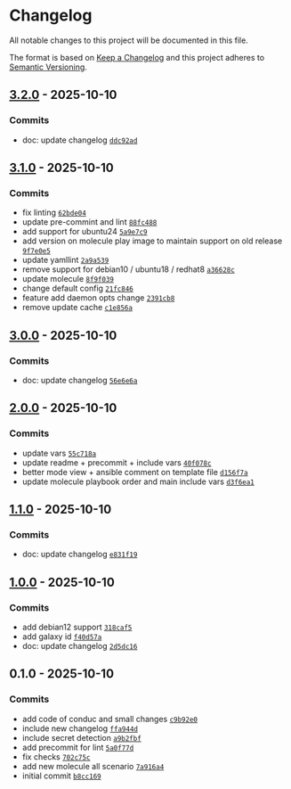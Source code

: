# Changelog

All notable changes to this project will be documented in this file.

The format is based on [Keep a Changelog](https://keepachangelog.com/en/1.0.0/)
and this project adheres to [Semantic Versioning](https://semver.org/spec/v2.0.0.html).

## [3.2.0](https://gitlab.pleal.ovh/ansible-roles_base/ansible-apps_chrony/compare/3.1.0...3.2.0) - 2025-10-10

### Commits

- doc: update changelog [`ddc92ad`](https://gitlab.pleal.ovh/ansible-roles_base/ansible-apps_chrony/commit/ddc92ade52bb17fdfa901d4672f594e49df5719f)

## [3.1.0](https://gitlab.pleal.ovh/ansible-roles_base/ansible-apps_chrony/compare/3.0.0...3.1.0) - 2025-10-10

### Commits

- fix linting [`62bde04`](https://gitlab.pleal.ovh/ansible-roles_base/ansible-apps_chrony/commit/62bde04f16b4bc931195f8ee89cac0f5e5b260f1)
- update pre-commint and lint [`88fc488`](https://gitlab.pleal.ovh/ansible-roles_base/ansible-apps_chrony/commit/88fc488d79c3144575666a05cb3b76f0e64e40c2)
- add support for ubuntu24 [`5a9e7c9`](https://gitlab.pleal.ovh/ansible-roles_base/ansible-apps_chrony/commit/5a9e7c9e95e17adc96d3aee5a365d0f985c689a9)
- add version on molecule play image to maintain support on old release [`9f7e0e5`](https://gitlab.pleal.ovh/ansible-roles_base/ansible-apps_chrony/commit/9f7e0e52c319fae48e5185fbd0495740fd181e34)
- update yamllint [`2a9a539`](https://gitlab.pleal.ovh/ansible-roles_base/ansible-apps_chrony/commit/2a9a539950a354f9716baa25e0f40d772e2468ae)
- remove support for debian10 / ubuntu18 / redhat8 [`a36628c`](https://gitlab.pleal.ovh/ansible-roles_base/ansible-apps_chrony/commit/a36628c90fcfe1360484309dfe74618a8d3cbf2a)
- update molecule [`8f9f039`](https://gitlab.pleal.ovh/ansible-roles_base/ansible-apps_chrony/commit/8f9f0396b982ddc264ee306adb72952f29045082)
- change default config [`21fc846`](https://gitlab.pleal.ovh/ansible-roles_base/ansible-apps_chrony/commit/21fc84630b4779b9a1c850f361570ee40f584138)
- feature add daemon opts change [`2391cb8`](https://gitlab.pleal.ovh/ansible-roles_base/ansible-apps_chrony/commit/2391cb82bab974dc3a5dcd3bc69cfc1950804cff)
- remove update cache [`c1e856a`](https://gitlab.pleal.ovh/ansible-roles_base/ansible-apps_chrony/commit/c1e856a7c123f182c1238dbdb919c4178d8f1882)

## [3.0.0](https://gitlab.pleal.ovh/ansible-roles_base/ansible-apps_chrony/compare/2.0.0...3.0.0) - 2025-10-10

### Commits

- doc: update changelog [`56e6e6a`](https://gitlab.pleal.ovh/ansible-roles_base/ansible-apps_chrony/commit/56e6e6a3812bcb908dc8023b6a2fff703a48e43a)

## [2.0.0](https://gitlab.pleal.ovh/ansible-roles_base/ansible-apps_chrony/compare/1.1.0...2.0.0) - 2025-10-10

### Commits

- update vars [`55c718a`](https://gitlab.pleal.ovh/ansible-roles_base/ansible-apps_chrony/commit/55c718a8fecbd30b251a51e2b4b5255227d4fc81)
- update readme + precommit + include vars [`40f078c`](https://gitlab.pleal.ovh/ansible-roles_base/ansible-apps_chrony/commit/40f078ce213c466e4565222a07fe572acddec901)
- better mode view + ansible comment on template file [`d156f7a`](https://gitlab.pleal.ovh/ansible-roles_base/ansible-apps_chrony/commit/d156f7ae0bb58fe3ca7cc23fbbc34f964ec59158)
- update molecule playbook order and main include vars [`d3f6ea1`](https://gitlab.pleal.ovh/ansible-roles_base/ansible-apps_chrony/commit/d3f6ea134c528f7c7acad41e45cd7d215f986ee0)

## [1.1.0](https://gitlab.pleal.ovh/ansible-roles_base/ansible-apps_chrony/compare/1.0.0...1.1.0) - 2025-10-10

### Commits

- doc: update changelog [`e831f19`](https://gitlab.pleal.ovh/ansible-roles_base/ansible-apps_chrony/commit/e831f199d20c52dbc9b0de6e388fb73130a931da)

## [1.0.0](https://gitlab.pleal.ovh/ansible-roles_base/ansible-apps_chrony/compare/0.1.0...1.0.0) - 2025-10-10

### Commits

- add debian12 support [`318caf5`](https://gitlab.pleal.ovh/ansible-roles_base/ansible-apps_chrony/commit/318caf559f532042b448bf493b5aaacbdf7f2b33)
- add galaxy id [`f40d57a`](https://gitlab.pleal.ovh/ansible-roles_base/ansible-apps_chrony/commit/f40d57ab20ac1772098030c99167691e83aa0fad)
- doc: update changelog [`2d5dc16`](https://gitlab.pleal.ovh/ansible-roles_base/ansible-apps_chrony/commit/2d5dc16f931dbcef253b66be6fd3eb0787269652)

## 0.1.0 - 2025-10-10

### Commits

- add code of conduc and small changes [`c9b92e0`](https://gitlab.pleal.ovh/ansible-roles_base/ansible-apps_chrony/commit/c9b92e0fb03530a49b9f807d90ecd81043c77158)
- include new changelog [`ffa944d`](https://gitlab.pleal.ovh/ansible-roles_base/ansible-apps_chrony/commit/ffa944d35bb86dbd435e6a768afca8332612be3b)
- include secret detection [`a9b2fbf`](https://gitlab.pleal.ovh/ansible-roles_base/ansible-apps_chrony/commit/a9b2fbf84e9ac24cfb489506f942316ed873de4b)
- add precommit for lint [`5a0f77d`](https://gitlab.pleal.ovh/ansible-roles_base/ansible-apps_chrony/commit/5a0f77de526c1bb727e747ebcf93d3fa1a9872ac)
- fix checks [`702c75c`](https://gitlab.pleal.ovh/ansible-roles_base/ansible-apps_chrony/commit/702c75cd118bd164fc4fc1fd4d86461f3a6d2b47)
- add new molecule all scenario [`7a916a4`](https://gitlab.pleal.ovh/ansible-roles_base/ansible-apps_chrony/commit/7a916a4a296bfb0275a90681377e2773ccfd58ad)
- initial commit [`b8cc169`](https://gitlab.pleal.ovh/ansible-roles_base/ansible-apps_chrony/commit/b8cc169f164da4444999fefdf87120e9e2d30e6d)
